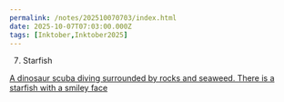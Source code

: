 ```yaml
---
permalink: /notes/202510070703/index.html
date: 2025-10-07T07:03:00.000Z
tags: [Inktober,Inktober2025]
---
```


07. Starfish

[A dinosaur scuba diving surrounded by rocks and seaweed. There is a starfish with a smiley face](https://cdn.rknight.me/site/2025/inktober-2025-07.jpg)